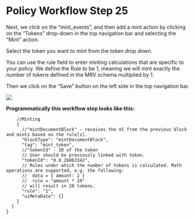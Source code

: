 # Policy Workflow Step 25

Next, we click on the “mint\_events”, and then add a mint action by clicking on the “Tokens” drop-down in the top navigation bar and selecting the “Mint” action.

Select the token you want to mint from the token drop down.

You can use the rule field to enter minting calculations that are specific to your policy. We define the Rule to be 1, meaning we will mint exactly the number of tokens defined in the MRV schema multiplied by 1.

Then we click on the “Save” button on the left side in the top navigation bar.

![](../.gitbook/assets/PW\_image\_31.png)

**Programmatically this workflow step looks like this:**

```
    //Minting
    {
      //"mintDocumentBlock" - receives the VC from the previous block and mints based on the rule[s].
      "blockType": "mintDocumentBlock",
      "tag": "mint_token",
      //"tokenId" - ID of the token
      // User should be previously linked with token.
      "tokenId": "0.0.26063342",
      // Rules under which the number of tokens is calculated. Math operations are supported, e.g. the following:
      //  data = { amount: 2 }
      //  rule = "amount * 10"
      // will result in 20 tokens.
      "rule": "1",
      "uiMetaData": {}
    }
  ]
}
```


